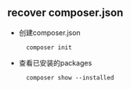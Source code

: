 ## recover composer.json
- 创建composer.json

		composer init
- 查看已安装的packages

		composer show --installed